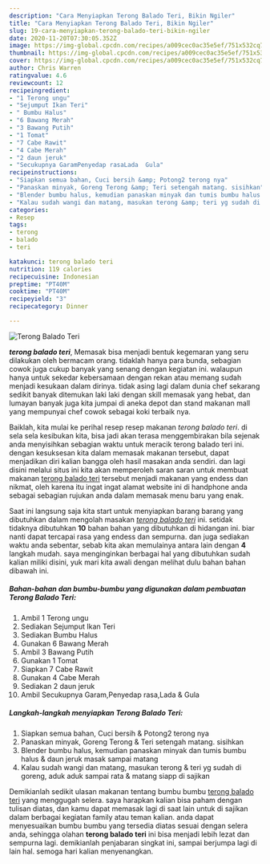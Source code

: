 ```yaml
---
description: "Cara Menyiapkan Terong Balado Teri, Bikin Ngiler"
title: "Cara Menyiapkan Terong Balado Teri, Bikin Ngiler"
slug: 19-cara-menyiapkan-terong-balado-teri-bikin-ngiler
date: 2020-11-20T07:30:05.352Z
image: https://img-global.cpcdn.com/recipes/a009cec0ac35e5ef/751x532cq70/terong-balado-teri-foto-resep-utama.jpg
thumbnail: https://img-global.cpcdn.com/recipes/a009cec0ac35e5ef/751x532cq70/terong-balado-teri-foto-resep-utama.jpg
cover: https://img-global.cpcdn.com/recipes/a009cec0ac35e5ef/751x532cq70/terong-balado-teri-foto-resep-utama.jpg
author: Chris Warren
ratingvalue: 4.6
reviewcount: 12
recipeingredient:
- "1 Terong ungu"
- "Sejumput Ikan Teri"
- " Bumbu Halus"
- "6 Bawang Merah"
- "3 Bawang Putih"
- "1 Tomat"
- "7 Cabe Rawit"
- "4 Cabe Merah"
- "2 daun jeruk"
- "Secukupnya GaramPenyedap rasaLada  Gula"
recipeinstructions:
- "Siapkan semua bahan, Cuci bersih &amp; Potong2 terong nya"
- "Panaskan minyak, Goreng Terong &amp; Teri setengah matang. sisihkan"
- "Blender bumbu halus, kemudian panaskan minyak dan tumis bumbu halus &amp; daun jeruk masak sampai matang"
- "Kalau sudah wangi dan matang, masukan terong &amp; teri yg sudah di goreng, aduk aduk sampai rata &amp; matang siapp di sajikan"
categories:
- Resep
tags:
- terong
- balado
- teri

katakunci: terong balado teri 
nutrition: 119 calories
recipecuisine: Indonesian
preptime: "PT40M"
cooktime: "PT40M"
recipeyield: "3"
recipecategory: Dinner

---
```



![Terong Balado Teri](https://img-global.cpcdn.com/recipes/a009cec0ac35e5ef/751x532cq70/terong-balado-teri-foto-resep-utama.jpg)

<b><i>terong balado teri</i></b>, Memasak bisa menjadi bentuk kegemaran yang seru dilakukan oleh bermacam orang. tidaklah hanya para bunda, sebagian cowok juga cukup banyak yang senang dengan kegiatan ini. walaupun hanya untuk sekedar kebersamaan dengan rekan atau memang sudah menjadi kesukaan dalam dirinya. tidak asing lagi dalam dunia chef sekarang sedikit banyak ditemukan laki laki dengan skill memasak yang hebat, dan lumayan banyak juga kita jumpai di aneka depot dan stand makanan mall yang mempunyai chef cowok sebagai koki terbaik nya.



Baiklah, kita mulai ke perihal resep resep makanan <i>terong balado teri</i>. di sela sela kesibukan kita, bisa jadi akan terasa menggembirakan bila sejenak anda menyisihkan sebagian waktu untuk meracik terong balado teri ini. dengan kesuksesan kita dalam memasak makanan tersebut, dapat menjadikan diri kalian bangga oleh hasil masakan anda sendiri. dan lagi disini melalui situs ini kita akan memperoleh saran saran untuk membuat makanan <u>terong balado teri</u> tersebut menjadi makanan yang endess dan nikmat, oleh karena itu ingat ingat alamat website ini di handphone anda sebagai sebagian rujukan anda dalam memasak menu baru yang enak.


Saat ini langsung saja kita start untuk menyiapkan barang barang yang dibutuhkan dalam mengolah masakan <u><i>terong balado teri</i></u> ini. setidak tidaknya dibutuhkan <b>10</b> bahan bahan yang dibutuhkan di hidangan ini. biar nanti dapat tercapai rasa yang endess dan sempurna. dan juga sediakan waktu anda sebentar, sebab kita akan memulainya antara lain dengan <b>4</b> langkah mudah. saya menginginkan berbagai hal yang dibutuhkan sudah kalian miliki disini, yuk mari kita awali dengan melihat dulu bahan bahan dibawah ini.

<!--inarticleads1-->

##### Bahan-bahan dan bumbu-bumbu yang digunakan dalam pembuatan Terong Balado Teri:

1. Ambil 1 Terong ungu
1. Sediakan Sejumput Ikan Teri
1. Sediakan  Bumbu Halus
1. Gunakan 6 Bawang Merah
1. Ambil 3 Bawang Putih
1. Gunakan 1 Tomat
1. Siapkan 7 Cabe Rawit
1. Gunakan 4 Cabe Merah
1. Sediakan 2 daun jeruk
1. Ambil Secukupnya Garam,Penyedap rasa,Lada &amp; Gula




<!--inarticleads2-->

##### Langkah-langkah menyiapkan Terong Balado Teri:

1. Siapkan semua bahan, Cuci bersih &amp; Potong2 terong nya
1. Panaskan minyak, Goreng Terong &amp; Teri setengah matang. sisihkan
1. Blender bumbu halus, kemudian panaskan minyak dan tumis bumbu halus &amp; daun jeruk masak sampai matang
1. Kalau sudah wangi dan matang, masukan terong &amp; teri yg sudah di goreng, aduk aduk sampai rata &amp; matang siapp di sajikan




Demikianlah sedikit ulasan makanan tentang bumbu bumbu <u>terong balado teri</u> yang menggugah selera. saya harapkan kalian bisa paham dengan tulisan diatas, dan kamu dapat memasak lagi di saat lain untuk di sajikan dalam berbagai kegiatan family atau teman kalian. anda dapat menyesuaikan bumbu bumbu yang tersedia diatas sesuai dengan selera anda, sehingga olahan <b>terong balado teri</b> ini bisa menjadi lebih lezat dan sempurna lagi. demikianlah penjabaran singkat ini, sampai berjumpa lagi di lain hal. semoga hari kalian menyenangkan.
